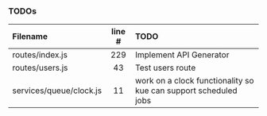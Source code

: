 ### TODOs
| Filename | line # | TODO
|:------|:------:|:------
| routes/index.js | 229 | Implement API Generator
| routes/users.js | 43 | Test users route
| services/queue/clock.js | 11 | work on a clock functionality so kue can support scheduled jobs